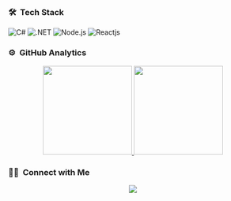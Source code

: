 


### 🛠 &nbsp;Tech Stack

![C#](https://img.shields.io/badge/C%23-239120?style=flat&logo=c-sharp&logoColor=white)
![.NET](https://img.shields.io/badge/.NET-5C2D91?style=flat&logo=.net&logoColor=white)
![Node.js](https://img.shields.io/badge/Node.js-43853D?style=flat&logo=node.js&logoColor=white)
![Reactjs](https://img.shields.io/badge/React-20232A?style=flat&logo=react&logoColor=61DAFB)

### ⚙️ &nbsp;GitHub Analytics

<p align="center">
<a href="https://github.com/isa-karahan">
  <img height="180em" src="https://github-readme-stats-eight-theta.vercel.app/api?username=isa-karahan&show_icons=true&theme=algolia&include_all_commits=true&count_private=true"/>
  <img height="180em" src="https://github-readme-stats-eight-theta.vercel.app/api/top-langs/?username=isa-karahan&layout=compact&langs_count=8&theme=algolia&include_all_commits=true&count_private=true"/>
</a>
</p>

  
  ### 🤝🏻 &nbsp;Connect with Me

<p align="center">
<a href="https://www.linkedin.com/in/isa-karahan-984572197/"><img src="https://img.shields.io/badge/-Muhammed%20Ali%20Buyukbudak-0077B5?style=flat&logo=Linkedin&logoColor=white"/></a>

